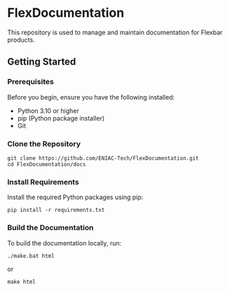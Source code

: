 # FlexDocumentation

This repository is used to manage and maintain documentation for Flexbar products.

## Getting Started

### Prerequisites

Before you begin, ensure you have the following installed:

- Python 3.10 or higher
- pip (Python package installer)
- Git

### Clone the Repository

```
git clone https://github.com/ENIAC-Tech/FlexDocumentation.git
cd FlexDocumentation/docs
```

### Install Requirements

Install the required Python packages using pip:
```
pip install -r requirements.txt
```

### Build the Documentation

To build the documentation locally, run:
```
./make.bat html
```
or
```
make html
```


